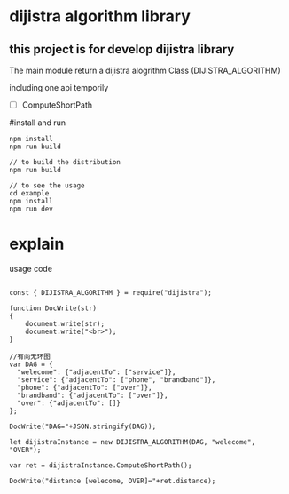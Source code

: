 # dijistra algorithm library

## this project is for develop dijistra library 
The main module return a dijistra alogrithm Class (DIJISTRA_ALGORITHM)

including one api temporily
 - [ ] ComputeShortPath


#install and run 

```
npm install
npm run build

// to build the distribution
npm run build

// to see the usage
cd example
npm install
npm run dev
```

# explain

usage code

```

const { DIJISTRA_ALGORITHM } = require("dijistra");

function DocWrite(str)
{
    document.write(str);
    document.write("<br>");
}

//有向无环图
var DAG = {
  "welecome": {"adjacentTo": ["service"]},
  "service": {"adjacentTo": ["phone", "brandband"]},
  "phone": {"adjacentTo": ["over"]},
  "brandband": {"adjacentTo": ["over"]},
  "over": {"adjacentTo": []}
};

DocWrite("DAG="+JSON.stringify(DAG));

let dijistraInstance = new DIJISTRA_ALGORITHM(DAG, "welecome", "OVER");

var ret = dijistraInstance.ComputeShortPath();

DocWrite("distance [welecome, OVER]="+ret.distance);


```

